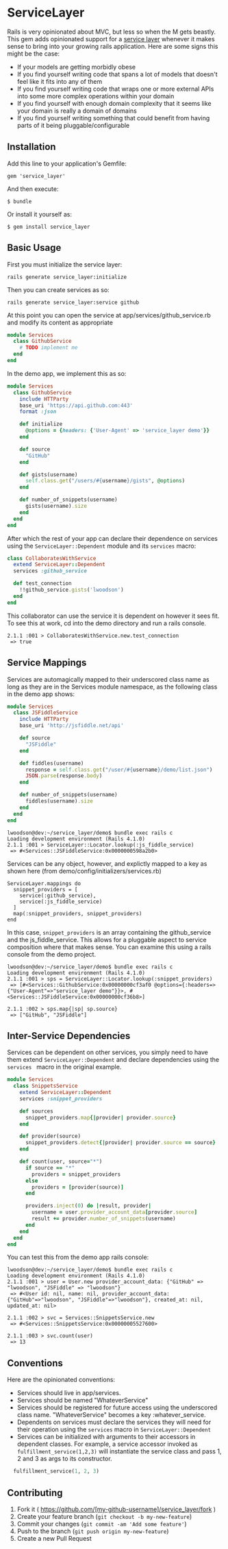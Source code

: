# ServiceLayer

Rails is very opinionated about MVC, but less so when the M gets beastly.  This gem adds opinionated
support for a [service layer](http://martinfowler.com/eaaCatalog/serviceLayer.html) whenever it makes
sense to bring into your growing rails application.  Here are some signs this might be the case:

* If your models are getting morbidly obese
* If you find yourself writing code that spans a lot of models that doesn't feel like it fits into any of them
* If you find yourself writing code that wraps one or more external APIs into some more complex operations within your domain
* If you find yourself with enough domain complexity that it seems like your domain is really a domain of domains
* If you find yourself writing something that could benefit from having parts of it being pluggable/configurable

## Installation

Add this line to your application's Gemfile:

    gem 'service_layer'

And then execute:

    $ bundle

Or install it yourself as:

    $ gem install service_layer

## Basic Usage

First you must initialize the service layer:

    rails generate service_layer:initialize

Then you can create services as so:

    rails generate service_layer:service github

At this point you can open the service at app/services/github_service.rb and modify its content as appropriate

```ruby
module Services
  class GithubService
    # TODO implement me
  end
end
```

In the demo app, we implement this as so:

```ruby
module Services
  class GithubService
    include HTTParty
    base_uri 'https://api.github.com:443'
    format :json

    def initialize
      @options = {headers: {'User-Agent' => 'service_layer demo'}}
    end

    def source
      "GitHub"
    end

    def gists(username)
      self.class.get("/users/#{username}/gists", @options)
    end

    def number_of_snippets(username)
      gists(username).size
    end
  end
end
```

After which the rest of your app can declare their dependence on services using the ```ServiceLayer::Dependent``` module and
its ```services``` macro:

```ruby
class CollaboratesWithService
  extend ServiceLayer::Dependent
  services :github_service

  def test_connection
    !!github_service.gists('lwoodson')
  end
end
```

This collaborator can use the service it is dependent on however it sees fit.  To see this at work, cd into the demo directory and
run a rails console.

```
2.1.1 :001 > CollaboratesWithService.new.test_connection
 => true
```

## Service Mappings
Services are automagically mapped to their underscored class name as long as they are in the Services module namespace, as the following class in the demo app shows:

```ruby
module Services
  class JSFiddleService
    include HTTParty
    base_uri 'http://jsfiddle.net/api'

    def source
      "JSFiddle"
    end

    def fiddles(username)
      response = self.class.get("/user/#{username}/demo/list.json")
      JSON.parse(response.body)
    end

    def number_of_snippets(username)
      fiddles(username).size
    end
  end
end
```

```
lwoodson@dev:~/service_layer/demo$ bundle exec rails c
Loading development environment (Rails 4.1.0)
2.1.1 :001 > ServiceLayer::Locator.lookup(:js_fiddle_service)
 => #<Services::JSFiddleService:0x0000000598a2b0>
```

Services can be any object, however, and explictly mapped to a key as shown here (from demo/config/initializers/services.rb)

```
ServiceLayer.mappings do
  snippet_providers = [
    service(:github_service),
    service(:js_fiddle_service)
  ]
  map(:snippet_providers, snippet_providers)
end
```

In this case, ```snippet_providers``` is an array containing the github_service and the js_fiddle_service.  This allows for a pluggable aspect to service composition where that makes sense.  You can examine this using a rails console from the demo project.

```
lwoodson@dev:~/service_layer/demo$ bundle exec rails c
Loading development environment (Rails 4.1.0)
2.1.1 :001 > sps = ServiceLayer::Locator.lookup(:snippet_providers)
 => [#<Services::GithubService:0x00000000cf3af0 @options={:headers=>{"User-Agent"=>"service_layer demo"}}>, #<Services::JSFiddleService:0x00000000cf36b8>]

2.1.1 :002 > sps.map{|sp| sp.source}
 => ["GitHub", "JSFiddle"]
```

## Inter-Service Dependencies
Services can be dependent on other services, you simply need to have them extend ```ServiceLayer::Dependent``` and declare dependencies using the ```services ``` macro in the original example.

```ruby
module Services
  class SnippetsService
    extend ServiceLayer::Dependent
    services :snippet_providers

    def sources
      snippet_providers.map{|provider| provider.source}
    end

    def provider(source)
      snippet_providers.detect{|provider| provider.source == source}
    end

    def count(user, source="*")
      if source == "*"
        providers = snippet_providers
      else
        providers = [provider(source)]
      end

      providers.inject(0) do |result, provider|
        username = user.provider_account_data[provider.source]
        result += provider.number_of_snippets(username)
      end
    end
  end
end
```

You can test this from the demo app rails console:

```
lwoodson@dev:~/service_layer/demo$ bundle exec rails c
Loading development environment (Rails 4.1.0)
2.1.1 :001 > user = User.new provider_account_data: {"GitHub" => "lwoodson", "JSFiddle" => "lwoodson"}
 => #<User id: nil, name: nil, provider_account_data: {"GitHub"=>"lwoodson", "JSFiddle"=>"lwoodson"}, created_at: nil, updated_at: nil>

2.1.1 :002 > svc = Services::SnippetsService.new
 => #<Services::SnippetsService:0x00000005527600>

2.1.1 :003 > svc.count(user)
 => 13
```
## Conventions

Here are the opinionated conventions:

* Services should live in app/services.
* Services should be named "WhateverService"
* Services should be registered for future access using the underscored class name.  "WhateverService" becomes a key :whatever_service.
* Dependents on services must declare the services they will need for their operation using the ```services``` macro in ```ServiceLayer::Dependent```
* Services can be initialized with arguments to their accessors in dependent classes.  For example, a service accessor invoked as ```fulfillment_service(1,2,3)``` will instantiate the service class and pass 1, 2 and 3 as args to its constructor.

```ruby
  fulfillment_service(1, 2, 3)
```

## Contributing

1. Fork it ( https://github.com/[my-github-username]/service_layer/fork )
2. Create your feature branch (`git checkout -b my-new-feature`)
3. Commit your changes (`git commit -am 'Add some feature'`)
4. Push to the branch (`git push origin my-new-feature`)
5. Create a new Pull Request
